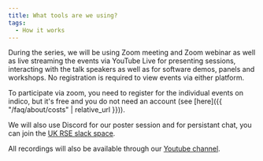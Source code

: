 ```yaml
---
title: What tools are we using?
tags:
  - How it works
---
```

During the series, we will be using Zoom meeting and Zoom webinar as well as live streaming the events via YouTube Live for presenting sessions, interacting with the talk speakers as well as for software demos, panels and workshops. No registration is required to view events via either platform.

To participate via zoom, you need to register for the individual events on indico, but it's free and you do not need an account (see [here]({{ "/faq/about/costs" | relative_url }})).

We will also use Discord for our poster session and for persistant chat, you can join the [UK RSE slack space](https://docs.google.com/forms/d/e/1FAIpQLSc9LqOWGwA1xDvSgy81eimcb9s0cNBFso0zv0_HoZz16G1M5w/viewform?c=0&w=1).

All recordings will also be available through our [Youtube channel][youtube].

[youtube]: https://www.youtube.com/channel/UCJ1CwxvODyT-eb4K7HfelGA/
